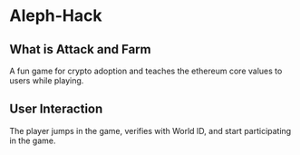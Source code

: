 # Aleph-Hack

## What is Attack and Farm
A fun game for crypto adoption and teaches the ethereum core values to users while playing.

## User Interaction
The player jumps in the game, verifies with World ID, and start participating in the game.
